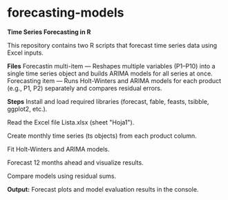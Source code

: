 # forecasting-models

**Time Series Forecasting in R**

This repository contains two R scripts that forecast time series data using Excel inputs.

**Files**
Forecastin multi-item — Reshapes multiple variables (P1–P10) into a single time series object and builds ARIMA models for all series at once.
Forecasting item  — Runs Holt-Winters and ARIMA models for each product (e.g., P1, P2) separately and compares residual errors.

**Steps**
Install and load required libraries (forecast, fable, feasts, tsibble, ggplot2, etc.).

Read the Excel file Lista.xlsx (sheet "Hoja1").

Create monthly time series (ts objects) from each product column.

Fit Holt-Winters and ARIMA models.

Forecast 12 months ahead and visualize results.

Compare models using residual sums.

**Output:** Forecast plots and model evaluation results in the console.
